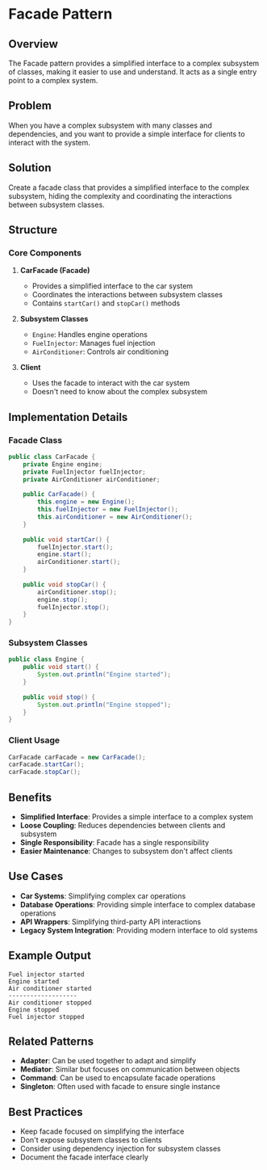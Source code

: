 # Facade Pattern

## Overview
The Facade pattern provides a simplified interface to a complex subsystem of classes, making it easier to use and understand. It acts as a single entry point to a complex system.

## Problem
When you have a complex subsystem with many classes and dependencies, and you want to provide a simple interface for clients to interact with the system.

## Solution
Create a facade class that provides a simplified interface to the complex subsystem, hiding the complexity and coordinating the interactions between subsystem classes.

## Structure

### Core Components

1. **CarFacade (Facade)**
   - Provides a simplified interface to the car system
   - Coordinates the interactions between subsystem classes
   - Contains `startCar()` and `stopCar()` methods

2. **Subsystem Classes**
   - `Engine`: Handles engine operations
   - `FuelInjector`: Manages fuel injection
   - `AirConditioner`: Controls air conditioning

3. **Client**
   - Uses the facade to interact with the car system
   - Doesn't need to know about the complex subsystem

## Implementation Details

### Facade Class
```java
public class CarFacade {
    private Engine engine;
    private FuelInjector fuelInjector;
    private AirConditioner airConditioner;
    
    public CarFacade() {
        this.engine = new Engine();
        this.fuelInjector = new FuelInjector();
        this.airConditioner = new AirConditioner();
    }
    
    public void startCar() {
        fuelInjector.start();
        engine.start();
        airConditioner.start();
    }
    
    public void stopCar() {
        airConditioner.stop();
        engine.stop();
        fuelInjector.stop();
    }
}
```

### Subsystem Classes
```java
public class Engine {
    public void start() {
        System.out.println("Engine started");
    }
    
    public void stop() {
        System.out.println("Engine stopped");
    }
}
```

### Client Usage
```java
CarFacade carFacade = new CarFacade();
carFacade.startCar();
carFacade.stopCar();
```

## Benefits
- **Simplified Interface**: Provides a simple interface to a complex system
- **Loose Coupling**: Reduces dependencies between clients and subsystem
- **Single Responsibility**: Facade has a single responsibility
- **Easier Maintenance**: Changes to subsystem don't affect clients

## Use Cases
- **Car Systems**: Simplifying complex car operations
- **Database Operations**: Providing simple interface to complex database operations
- **API Wrappers**: Simplifying third-party API interactions
- **Legacy System Integration**: Providing modern interface to old systems

## Example Output
```
Fuel injector started
Engine started
Air conditioner started
-------------------
Air conditioner stopped
Engine stopped
Fuel injector stopped
```

## Related Patterns
- **Adapter**: Can be used together to adapt and simplify
- **Mediator**: Similar but focuses on communication between objects
- **Command**: Can be used to encapsulate facade operations
- **Singleton**: Often used with facade to ensure single instance

## Best Practices
- Keep facade focused on simplifying the interface
- Don't expose subsystem classes to clients
- Consider using dependency injection for subsystem classes
- Document the facade interface clearly 